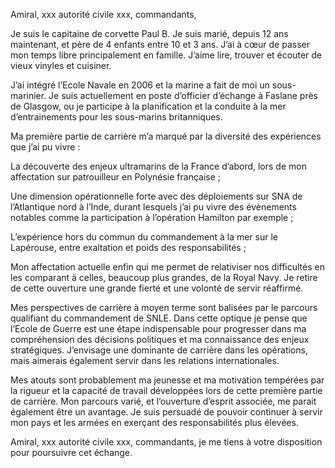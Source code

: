 Amiral, xxx autorité civile xxx, commandants,

Je suis le capitaine de corvette Paul B. Je suis marié, depuis 12 ans maintenant, et père de 4 enfants entre 10 et 3 ans. J’ai à cœur de passer mon temps libre principalement en famille. J’aime lire, trouver et écouter de vieux vinyles et cuisiner.

J’ai intégré l’Ecole Navale en 2006 et la marine a fait de moi un sous-marinier. Je suis actuellement en poste d’officier d’échange à Faslane près de Glasgow, ou je participe à la planification et la conduite à la mer d’entrainements pour les sous-marins britanniques.

Ma première partie de carrière m’a marqué par la diversité des expériences que j’ai pu vivre :

La découverte des enjeux ultramarins de la France d’abord, lors de mon affectation sur patrouilleur en Polynésie française ;

Une dimension opérationnelle forte avec des déploiements sur SNA de l’Atlantique nord à l’Inde, durant lesquels j’ai pu vivre des évènements notables comme la participation à l’opération Hamilton par exemple ;

L’expérience hors du commun du commandement à la mer sur le Lapérouse, entre exaltation et poids des responsabilités ;

Mon affectation actuelle enfin qui me permet de relativiser nos difficultés en les comparant à celles, beaucoup plus grandes, de la Royal Navy. Je retire de cette ouverture une grande fierté et une volonté de servir réaffirmé.

Mes perspectives de carrière à moyen terme sont balisées par le parcours qualifiant du commandement de SNLE. Dans cette optique je pense que l’Ecole de Guerre est une étape indispensable pour progresser dans ma compréhension des décisions politiques et ma connaissance des enjeux stratégiques. J’envisage une dominante de carrière dans les opérations, mais aimerais également servir dans les relations internationales.

Mes atouts sont probablement ma jeunesse et ma motivation tempérées par la rigueur et la capacité de travail développées lors de cette première partie de carrière. Mon parcours varié, et l’ouverture d’esprit associée, me parait également être un avantage. Je suis persuadé de pouvoir continuer à servir mon pays et les armées en exerçant des responsabilités plus élevées.

Amiral, xxx autorité civile xxx, commandants, je me tiens à votre disposition pour poursuivre cet échange.